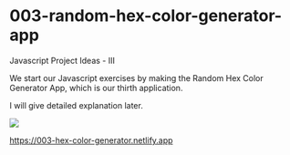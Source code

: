 # 003-random-hex-color-generator-app

Javascript Project Ideas - III

We start our Javascript exercises by making the Random Hex Color Generator App, which is our thirth application.

I will give detailed explanation later.

<a href="https://www.linkpicture.com/view.php?img=LPic62795d934c6a32012269641"><img src="https://www.linkpicture.com/q/Screenshot-from-2022-05-09-21-29-18.png" type="image"></a>

https://003-hex-color-generator.netlify.app
